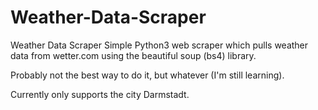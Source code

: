 # Weather-Data-Scraper
Weather Data Scraper
Simple Python3 web scraper which pulls weather data from wetter.com using the beautiful soup (bs4) library.

Probably not the best way to do it, but whatever (I'm still learning).

Currently only supports the city Darmstadt.
